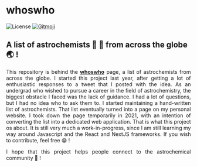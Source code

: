 # whoswho

![License][license]
[![Gitmoji][gitmoji-badge]][gitmoji]

## A list of astrochemists 🧪 🌌 from across the globe 🌏 !

<div align="justify">

This repository is behind the [**whoswho**][whoswho] page, a list of astrochemists from across the globe. I started this project last year, after getting a lot of enthusiastic responses to a tweet that I posted with the idea. As an undergrad who wished to pursue a career in the field of astrochemistry, the biggest obstacle I faced was the lack of guidance. I had a lot of questions, but I had no idea who to ask them to. I started maintaining a hand-written list of astrochemists. That list eventually turned into a page on my personal website. I took down the page temporarily in 2021, with an intention of converting the list into a dedicated web application. That is what this project os about. It is still very much a work-in-progress, since I am still learning my way around Javascript and the React and NextJS frameworks. If you wish to contribute, feel free 😁 !

I hope that this project helps people connect to the astrochemical community 🔗 !

</div>

[gitmoji]: https://gitmoji.dev
[whoswho]: https://astrogewgaw.com/whoswho
[license]: https://img.shields.io/badge/License-MIT-green.svg
[gitmoji-badge]: https://img.shields.io/badge/gitmoji-%20😜%20😍-FFDD67.svg?style=flat-square
